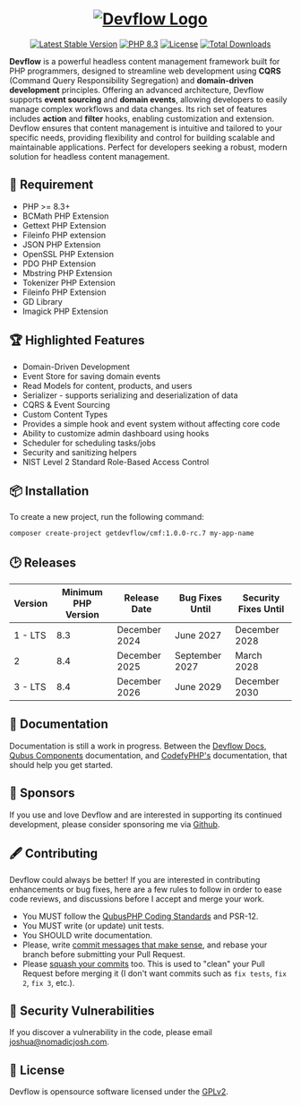 <h1 align="center">
    <a href="https://getdevflow.com/" target="_blank"><img src="https://downloads.joshuaparker.blog/images/Devflow-Logo.png" alt="Devflow Logo"></a>
</h1>

<p align="center">
    <a href="https://getdevflow.com/"><img src="https://img.shields.io/packagist/v/getdevflow/cmf?label=Devflow" alt="Latest Stable Version"></a>
    <a href="https://www.php.net/"><img src="https://img.shields.io/badge/PHP-8.3-777BB4.svg?style=flat&logo=php" alt="PHP 8.3"/></a>
    <a href="https://packagist.org/packages/getdevflow/cmf"><img src="https://img.shields.io/packagist/l/getdevflow/cmf" alt="License"></a>
    <a href="https://packagist.org/packages/getdevflow/cmf"><img src="https://img.shields.io/packagist/dt/getdevflow/cmf" alt="Total Downloads"></a>
</p>

__Devflow__ is a powerful headless content management framework built for PHP programmers, designed to streamline web development 
using __CQRS__ (Command Query Responsibility Segregation) and __domain-driven development__ principles. Offering an advanced architecture, 
Devflow supports __event sourcing__ and __domain events__, allowing developers to easily manage complex workflows and data changes. 
Its rich set of features includes __action__ and __filter__ hooks, enabling customization and extension. Devflow ensures that 
content management is intuitive and tailored to your specific needs, providing flexibility and control for building scalable 
and maintainable applications. Perfect for developers seeking a robust, modern solution for headless content management.

## 📍 Requirement
- PHP >= 8.3+
- BCMath PHP Extension
- Gettext PHP Extension
- Fileinfo PHP extension
- JSON PHP Extension
- OpenSSL PHP Extension
- PDO PHP Extension 
- Mbstring PHP Extension 
- Tokenizer PHP Extension
- Fileinfo PHP Extension
- GD Library
- Imagick PHP Extension

## 🏆 Highlighted Features
- Domain-Driven Development
- Event Store for saving domain events
- Read Models for content, products, and users
- Serializer - supports serializing and deserialization of data
- CQRS & Event Sourcing
- Custom Content Types
- Provides a simple hook and event system without affecting core code
- Ability to customize admin dashboard using hooks
- Scheduler for scheduling tasks/jobs
- Security and sanitizing helpers
- NIST Level 2 Standard Role-Based Access Control

## 📦 Installation

To create a new project, run the following command:

```bash
composer create-project getdevflow/cmf:1.0.0-rc.7 my-app-name
```

## 🕑 Releases

| Version | Minimum PHP Version | Release Date  | Bug Fixes Until | Security Fixes Until |
|---------|---------------------|---------------|-----------------|----------------------|
| 1 - LTS | 8.3                 | December 2024 | June 2027       | December 2028        |
| 2       | 8.4                 | December 2025 | September 2027  | March 2028           |
| 3 - LTS | 8.4                 | December 2026 | June 2029       | December 2030        |

## 📘 Documentation

Documentation is still a work in progress. Between the [Devflow Docs](https://docs.getdevflow.com/), [Qubus Components](https://docs.qubusphp.com/) documentation,
and [CodefyPHP's](https://codefyphp.com/documentation/) documentation, that should help you get started.

## 🙌 Sponsors

If you use and love Devflow and are interested in supporting its continued development, please consider sponsoring me via [Github](https://github.com/sponsors/nomadicjosh).

## 🖋 Contributing

Devflow could always be better! If you are interested in contributing enhancements or bug fixes, here are a few
rules to follow in order to ease code reviews, and discussions before I accept and merge your work.
- You MUST follow the [QubusPHP Coding Standards](https://github.com/QubusPHP/qubus-coding-standard) and PSR-12.
- You MUST write (or update) unit tests.
- You SHOULD write documentation.
- Please, write [commit messages that make sense](http://tbaggery.com/2008/04/19/a-note-about-git-commit-messages.html),
  and rebase your branch before submitting your Pull Request.
- Please [squash your commits](http://gitready.com/advanced/2009/02/10/squashing-commits-with-rebase.html) too.
  This is used to "clean" your Pull Request before merging it (I don't want commits such as `fix tests`, `fix 2`, `fix 3`,
  etc.).

## 🔐 Security Vulnerabilities

If you discover a vulnerability in the code, please email [joshua@nomadicjosh.com](mailto:joshua@nomadicjosh.com).

## 📄 License

Devflow is opensource software licensed under the [GPLv2](https://opensource.org/license/gpl-2-0).